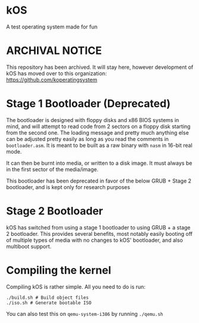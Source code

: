 # kOS
A test operating system made for fun

# ARCHIVAL NOTICE
This repository has been archived. It will stay here,
however development of kOS has moved over to this
organization: https://github.com/koperatingsystem

# Stage 1 Bootloader (Deprecated)
The bootloader is designed with floppy disks and x86 
BIOS systems in mind, and will attempt to read code 
from 2 sectors on a floppy disk starting from the 
second one. The loading message and pretty much 
anything else can be adjusted pretty easily as long 
as you read the comments in `bootloader.asm`. It is meant
to be built as a raw binary with `nasm` in 16-bit real mode.

It can then be burnt into media, or written to a disk
image. It must always be in the first sector of the
media/image.

This bootloader has been deprecated in favor of the below
GRUB + Stage 2 bootloader, and is kept only for research
purposes

# Stage 2 Bootloader
kOS has switched from using a stage 1 bootloader to using
GRUB + a stage 2 bootloader. This provides several
benefits, most notably easily booting off of multiple
types of media with no changes to kOS' bootloader, and
also multiboot support.

# Compiling the kernel
Compiling kOS is rather simple. All you need to do is run:
```shell
./build.sh # Build object files
./iso.sh # Generate bootable ISO 
```
You can also test this on `qemu-system-i386` by running
`./qemu.sh`
